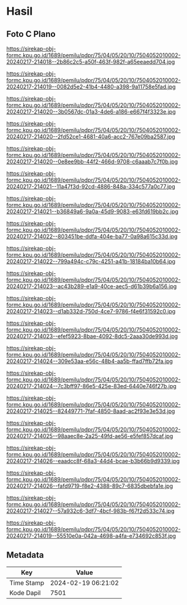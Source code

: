 # Hasil

## Foto C Plano

https://sirekap-obj-formc.kpu.go.id/1689/pemilu/pdpr/75/04/05/20/10/7504052010002-20240217-214018--2b86c2c5-a50f-463f-982f-a65eeaedd704.jpg

https://sirekap-obj-formc.kpu.go.id/1689/pemilu/pdpr/75/04/05/20/10/7504052010002-20240217-214019--0082d5e2-41b4-4480-a398-9a11758e5fad.jpg

https://sirekap-obj-formc.kpu.go.id/1689/pemilu/pdpr/75/04/05/20/10/7504052010002-20240217-214020--3b0567dc-01a3-4de6-a186-e667f4f3323e.jpg

https://sirekap-obj-formc.kpu.go.id/1689/pemilu/pdpr/75/04/05/20/10/7504052010002-20240217-214020--2fd52ce1-4681-40a6-acc2-767e09ba2587.jpg

https://sirekap-obj-formc.kpu.go.id/1689/pemilu/pdpr/75/04/05/20/10/7504052010002-20240217-214020--0e8ee9bb-44f2-466d-9708-c6aaab7c7f0b.jpg

https://sirekap-obj-formc.kpu.go.id/1689/pemilu/pdpr/75/04/05/20/10/7504052010002-20240217-214021--11a47f3d-92cd-4886-848a-334c577a0c77.jpg

https://sirekap-obj-formc.kpu.go.id/1689/pemilu/pdpr/75/04/05/20/10/7504052010002-20240217-214021--b36849a6-9a0a-45d9-9083-e63fd619bb2c.jpg

https://sirekap-obj-formc.kpu.go.id/1689/pemilu/pdpr/75/04/05/20/10/7504052010002-20240217-214022--803451be-ddfa-404e-ba77-0a98a615c33d.jpg

https://sirekap-obj-formc.kpu.go.id/1689/pemilu/pdpr/75/04/05/20/10/7504052010002-20240217-214022--799a494c-c79c-4251-a41b-18184ba10b64.jpg

https://sirekap-obj-formc.kpu.go.id/1689/pemilu/pdpr/75/04/05/20/10/7504052010002-20240217-214023--ac43b289-e1a9-40ce-aec5-d61b39b6a156.jpg

https://sirekap-obj-formc.kpu.go.id/1689/pemilu/pdpr/75/04/05/20/10/7504052010002-20240217-214023--d1ab332d-750d-4ce7-9786-f4e6f31592c0.jpg

https://sirekap-obj-formc.kpu.go.id/1689/pemilu/pdpr/75/04/05/20/10/7504052010002-20240217-214023--efef5923-8bae-4092-8dc5-2aaa30de993d.jpg

https://sirekap-obj-formc.kpu.go.id/1689/pemilu/pdpr/75/04/05/20/10/7504052010002-20240217-214024--309e53aa-e56c-48b4-aa5b-ffad7ffb72fa.jpg

https://sirekap-obj-formc.kpu.go.id/1689/pemilu/pdpr/75/04/05/20/10/7504052010002-20240217-214024--7c3bff97-86e5-425e-83ed-6440e746f27b.jpg

https://sirekap-obj-formc.kpu.go.id/1689/pemilu/pdpr/75/04/05/20/10/7504052010002-20240217-214025--82449771-7faf-4850-8aad-ac2f93e3e53d.jpg

https://sirekap-obj-formc.kpu.go.id/1689/pemilu/pdpr/75/04/05/20/10/7504052010002-20240217-214025--98aaec8e-2a25-49fd-ae56-e5fef857dcaf.jpg

https://sirekap-obj-formc.kpu.go.id/1689/pemilu/pdpr/75/04/05/20/10/7504052010002-20240217-214026--eaadcc8f-68a3-44d4-bcae-b3b66b9d9339.jpg

https://sirekap-obj-formc.kpu.go.id/1689/pemilu/pdpr/75/04/05/20/10/7504052010002-20240217-214026--fafd9719-f8e2-4388-89c7-6835dbebfa1e.jpg

https://sirekap-obj-formc.kpu.go.id/1689/pemilu/pdpr/75/04/05/20/10/7504052010002-20240217-214027--57a932c6-3df7-4bcf-983b-f67f2d533c74.jpg

https://sirekap-obj-formc.kpu.go.id/1689/pemilu/pdpr/75/04/05/20/10/7504052010002-20240217-214019--55510e0a-042a-4698-a4fa-e734692c853f.jpg


## Metadata

| Key        | Value               |
| ---------- | ------------------- |
| Time Stamp | 2024-02-19 06:21:02 |
| Kode Dapil | 7501                |



